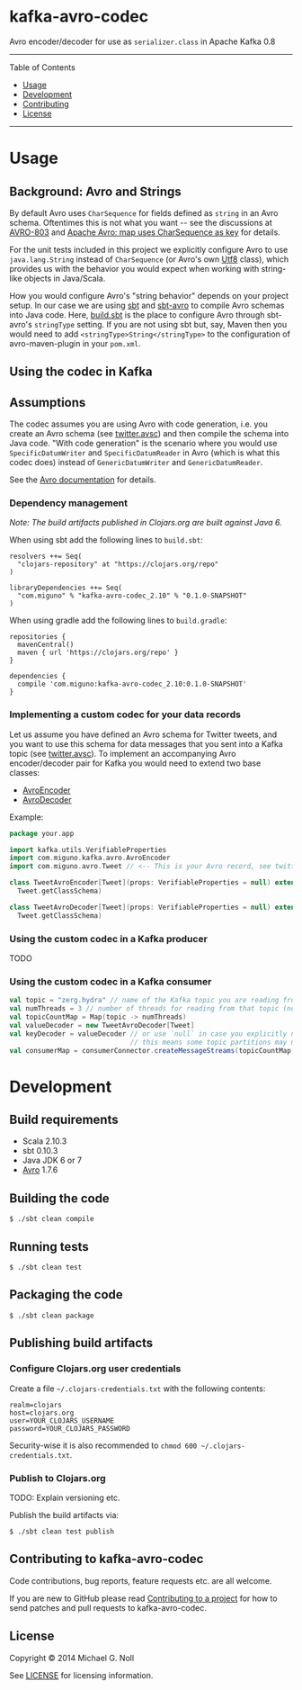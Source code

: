 # kafka-avro-codec

Avro encoder/decoder for use as `serializer.class` in Apache Kafka 0.8

---

Table of Contents

* <a href="#Usage">Usage</a>
* <a href="#Development">Development</a>
* <a href="#Contributing">Contributing</a>
* <a href="#License">License</a>

---


<a name="Usage"></a>

# Usage

## Background: Avro and Strings

By default Avro uses `CharSequence` for fields defined as `string` in an Avro schema.  Oftentimes this is not what you
want -- see the discussions at [AVRO-803](https://issues.apache.org/jira/browse/AVRO-803) and
[Apache Avro: map uses CharSequence as key](http://stackoverflow.com/questions/19728853/apache-avro-map-uses-charsequence-as-key)
for details.

For the unit tests included in this project we explicitly configure Avro to use `java.lang.String` instead of
`CharSequence` (or Avro's own [Utf8](https://avro.apache.org/docs/current/api/java/org/apache/avro/util/Utf8.html)
class), which provides us with the behavior you would expect when working with string-like objects in Java/Scala.

How you would configure Avro's "string behavior" depends on your project setup.  In our case we are using
[sbt](http://www.scala-sbt.org/) and [sbt-avro](https://github.com/cavorite/sbt-avro) to compile Avro schemas into Java
code.  Here, [build.sbt](build.sbt) is the place to configure Avro through sbt-avro's `stringType` setting.
If you are not using sbt but, say, Maven then you would need to add `<stringType>String</stringType>` to the
configuration of avro-maven-plugin in your `pom.xml`.


## Using the codec in Kafka

## Assumptions

The codec assumes you are using Avro with code generation, i.e. you create an Avro schema (see
[twitter.avsc](src/test/avro/twitter.avsc)) and then compile the schema into Java code.  "With code generation" is the
scenario where you would use `SpecificDatumWriter` and `SpecificDatumReader` in Avro (which is what this codec does)
instead of `GenericDatumWriter` and `GenericDatumReader`.

See the [Avro documentation](http://avro.apache.org/docs/1.7.6/gettingstartedjava.html) for details.


### Dependency management

_Note: The build artifacts published in Clojars.org are built against Java 6._

When using sbt add the following lines to `build.sbt`:

```
resolvers ++= Seq(
  "clojars-repository" at "https://clojars.org/repo"
)

libraryDependencies ++= Seq(
  "com.miguno" % "kafka-avro-codec_2.10" % "0.1.0-SNAPSHOT"
)
```

When using gradle add the following lines to `build.gradle`:

```
repositories {
  mavenCentral()
  maven { url 'https://clojars.org/repo' }
}

dependencies {
  compile 'com.miguno:kafka-avro-codec_2.10:0.1.0-SNAPSHOT'
}
```


### Implementing a custom codec for your data records

Let us assume you have defined an Avro schema for Twitter tweets, and you want to use this schema for data messages that
you sent into a Kafka topic (see [twitter.avsc](src/test/avro/twitter.avsc)).  To implement an accompanying Avro
encoder/decoder pair for Kafka you would need to extend two base classes:

* [AvroEncoder](src/main/scala/com/miguno/kafka/avro/AvroEncoder.scala)
* [AvroDecoder](src/main/scala/com/miguno/kafka/avro/AvroDecoder.scala)

Example:

```scala
package your.app

import kafka.utils.VerifiableProperties
import com.miguno.kafka.avro.AvroEncoder
import com.miguno.avro.Tweet // <-- This is your Avro record, see twitter.avsc

class TweetAvroEncoder[Tweet](props: VerifiableProperties = null) extends AvroEncoder[Tweet](props,
  Tweet.getClassSchema)

class TweetAvroDecoder[Tweet](props: VerifiableProperties = null) extends AvroDecoder[Tweet](props,
  Tweet.getClassSchema)
```


### Using the custom codec in a Kafka producer

TODO


### Using the custom codec in a Kafka consumer

```scala
val topic = "zerg.hydra" // name of the Kafka topic you are reading from
val numThreads = 3 // number of threads for reading from that topic (note: #partitions should be >= 3 in this example)
val topicCountMap = Map(topic -> numThreads)
val valueDecoder = new TweetAvroDecoder[Tweet]
val keyDecoder = valueDecoder // or use `null` in case you explicitly not want to use keys (note that in Kafka 0.8
                              // this means some topic partitions may never see data)
val consumerMap = consumerConnector.createMessageStreams(topicCountMap, keyDecoder, valueDecoder)
```


<a name="Development"></a>

# Development

## Build requirements

* Scala 2.10.3
* sbt 0.10.3
* Java JDK 6 or 7
* [Avro](http://avro.apache.org/) 1.7.6


## Building the code

    $ ./sbt clean compile


## Running tests

    $ ./sbt clean test


## Packaging the code

    $ ./sbt clean package


## Publishing build artifacts

### Configure Clojars.org user credentials

Create a file `~/.clojars-credentials.txt` with the following contents:

```
realm=clojars
host=clojars.org
user=YOUR_CLOJARS_USERNAME
password=YOUR_CLOJARS_PASSWORD
```

Security-wise it is also recommended to `chmod 600 ~/.clojars-credentials.txt`.


### Publish to Clojars.org

TODO: Explain versioning etc.

Publish the build artifacts via:

    $ ./sbt clean test publish


<a name="Contributing"></a>

## Contributing to kafka-avro-codec

Code contributions, bug reports, feature requests etc. are all welcome.

If you are new to GitHub please read [Contributing to a project](https://help.github.com/articles/fork-a-repo) for how
to send patches and pull requests to kafka-avro-codec.


<a name="License"></a>

## License

Copyright © 2014 Michael G. Noll

See [LICENSE](LICENSE) for licensing information.

